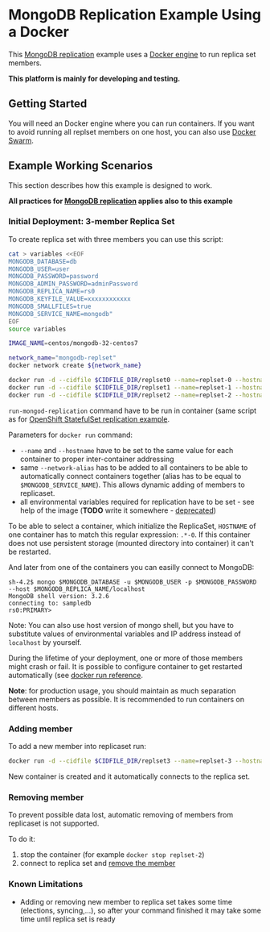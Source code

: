 # MongoDB Replication Example Using a Docker

This [MongoDB replication](https://docs.mongodb.com/manual/replication/) example
uses a [Docker engine](http://docker.com) to run replica set members.

**This platform is mainly for developing and testing.**

## Getting Started

You will need an Docker engine where you can run containers. If you want to avoid running all replset members on one host, you can also use [Docker Swarm](https://docs.docker.com/swarm/).

## Example Working Scenarios

This section describes how this example is designed to work.

**All practices for [MongoDB replication](https://docs.mongodb.com/manual/replication/) applies also to this example**

### Initial Deployment: 3-member Replica Set

To create replica set with three members you can use this script:

```bash
cat > variables <<EOF
MONGODB_DATABASE=db
MONGODB_USER=user
MONGODB_PASSWORD=password
MONGODB_ADMIN_PASSWORD=adminPassword
MONGODB_REPLICA_NAME=rs0
MONGODB_KEYFILE_VALUE=xxxxxxxxxxxx
MONGODB_SMALLFILES=true
MONGODB_SERVICE_NAME=mongodb"
EOF
source variables

IMAGE_NAME=centos/mongodb-32-centos7

network_name="mongodb-replset"
docker network create ${network_name}

docker run -d --cidfile $CIDFILE_DIR/replset0 --name=replset-0 --hostname=replset-0 --network ${network_name} --network-alias mongodb --env-file=variables $IMAGE_NAME run-mongod-replication
docker run -d --cidfile $CIDFILE_DIR/replset1 --name=replset-1 --hostname=replset-1 --network ${network_name} --network-alias mongodb --env-file=variables $IMAGE_NAME run-mongod-replication
docker run -d --cidfile $CIDFILE_DIR/replset2 --name=replset-2 --hostname=replset-2 --network ${network_name} --network-alias mongodb --env-file=variables $IMAGE_NAME run-mongod-replication
```

`run-mongod-replication` command have to be run in container (same script as for [OpenShift StatefulSet replication example](https://github.com/sclorg/mongodb-container/tree/master/examples/petset).

Parameters for `docker run` command:
- `--name` and `--hostname` have to be set to the same value for each container to proper inter-container addressing
- same `--network-alias` has to be added to all containers to be able to automatically connect containers together (alias has to be equal to `$MONGODB_SERVICE_NAME`). This allows dynamic adding of members to replicaset.
- all environmental variables required for replication have to be set - see help of the image (**TODO** write it somewhere - [deprecated](https://github.com/sclorg/mongodb-container/tree/master/2.4/examples/replica))

To be able to select a container, which initialize the ReplicaSet, `HOSTNAME` of one container has to match this regular expression: `.*-0`. If this container does not use persistent storage (mounted directory into container) it can't be restarted.

And later from one of the containers you can easilly connect to MongoDB:

```console
sh-4.2$ mongo $MONGODB_DATABASE -u $MONGODB_USER -p $MONGODB_PASSWORD --host $MONGODB_REPLICA_NAME/localhost
MongoDB shell version: 3.2.6
connecting to: sampledb
rs0:PRIMARY>
```

Note: You can also use host version of mongo shell, but you have to substitute values of environmental variables and IP address instead of `localhost` by yourself.

During the lifetime of your deployment, one or more of those members might crash or fail. It is possible to configure container to get restarted automatically (see [docker run reference](https://docs.docker.com/engine/reference/run/#restart-policies---restart).

**Note**: for production usage, you should maintain as much separation between
members as possible. It is recommended to run containers on different hosts.

### Adding member

To add a new member into replicaset run:

```bash
docker run -d --cidfile $CIDFILE_DIR/replset3 --name=replset-3 --hostname=replset-3 --network ${network_name} --network-alias mongodb --env-file=variables $IMAGE_NAME run-mongod-replication
```

New container is created and it automatically connects to the replica set.

### Removing member

To prevent possible data lost, automatic removing of members from replicaset is not supported.

To do it:

1. stop the container (for example `docker stop replset-2`)
2. connect to replica set and [remove the member](https://docs.mongodb.com/manual/tutorial/remove-replica-set-member/)

### Known Limitations

* Adding or removing new member to replica set takes some time (elections, syncing,...), so after your command finished it may take some time until replica set is ready

